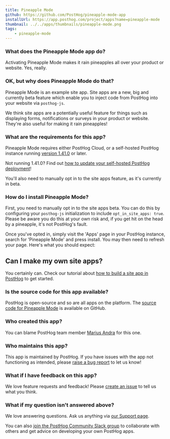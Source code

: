 ```yaml
---
title: Pineapple Mode
github: https://github.com/PostHog/pineapple-mode-app
installUrl: https://app.posthog.com/project/apps?name=pineapple-mode
thumbnail: ../../apps/thumbnails/pineapple-mode.png
tags:
    - pineapple-mode
---
```


### What does the Pineapple Mode app do?

Activating Pineapple Mode makes it rain pineapples all over your product or website. Yes, really.

### OK, but why does Pineapple Mode do that?

Pineapple Mode is an example site app. Site apps are a new, big and currently beta feature which enable you to inject code from PostHog into your website via `posthog-js`.

We think site apps are a potentially useful feature for things such as displaying forms, notifications or surveys in your product or website. They're also useful for making it rain pineapples!

### What are the requirements for this app?

Pineapple Mode requires either PostHog Cloud, or a self-hosted PostHog instance running [version 1.41.0](https://posthog.com/blog/the-posthog-array-1-41-0#one-more-thing-site-apps) or later.

Not running 1.41.0? Find out [how to update your self-hosted PostHog deployment](https://posthog.com/docs/runbook/upgrading-posthog)!

You'll also need to manually opt in to the site apps feature, as it's currently in beta.

### How do I install Pineapple Mode?

First, you need to manually opt in to the site apps beta. You can do this by configuring your `posthog-js` initialization to include `opt_in_site_apps: true`. Please be aware you do this at your own risk and, if you get hit on the head by a pineapple, it's not PostHog's fault.

Once you've opted in, simply visit the 'Apps' page in your PostHog instance, search for 'Pineapple Mode' and press install. You may then need to refresh your page. Here's what you should expect:

## Can I make my own site apps?

You certainly can. Check our tutorial about [how to build a site app in PostHog](/tutorials/build-site-app) to get started. 

### Is the source code for this app available?

PostHog is open-source and so are all apps on the platform. The [source code for Pineapple Mode](https://github.com/PostHog/pineapple-mode-app) is available on GitHub.

### Who created this app?

You can blame PostHog team member [Marius Andra](https://github.com/mariusandra) for this one.

### Who maintains this app?

This app is maintained by PostHog. If you have issues with the app not functioning as intended, please [raise a bug report](https://github.com/PostHog/posthog/issues/new?assignees=&labels=bug&template=bug_report.md) to let us know!

### What if I have feedback on this app?

We love feature requests and feedback! Please [create an issue](https://github.com/PostHog/posthog/issues/new?assignees=&labels=enhancement%2C+feature&template=feature_request.md) to tell us what you think.

### What if my question isn't answered above?

We love answering questions. Ask us anything via [our Support page](/questions).

You can also [join the PostHog Community Slack group](/slack) to collaborate with others and get advice on developing your own PostHog apps.
